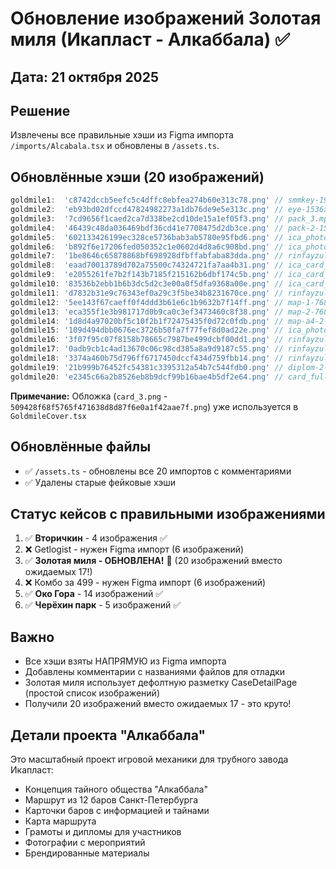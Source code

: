 # Обновление изображений Золотая миля (Икапласт - Алкаббала) ✅

## Дата: 21 октября 2025

## Решение
Извлечены все правильные хэши из Figma импорта `/imports/Alcabala.tsx` и обновлены в `/assets.ts`.

## Обновлённые хэши (20 изображений)

```typescript
goldmile1:  'c8742dccb5eefc5c4dffc8ebfea274b60e313c78.png' // smmkey-194-2048x1365.jpg
goldmile2:  'eb93bd02dfccd47824982273a1db76de9e5e313c.png' // eye-1536x864.png
goldmile3:  '7cd9656f1caed2ca7d338be2cd10de15a1ef05f3.png' // pack_3.mp4
goldmile4:  '46439c48da036469bdf36cd41e7708475d2db3ce.png' // pack-2-1536x864.png
goldmile5:  '602133426199ec328ce5736bab3ab5780e95fbd6.png' // ica_photo_01-768x1152.jpg
goldmile6:  'b892f6e17206fed050352c1e0602d4d8a6c908bd.png' // ica_photo_03-768x1152.jpg
goldmile7:  '1be8646c65878868bf698928dfbffabfaba83dda.png' // rinfayzulin-030-1536x1024.jpg
goldmile8:  'eaad70013789d702a75500c74324721fa7aa4b31.png' // ica_card_1-1536x864.png
goldmile9:  'e2055261fe7b2f143b7185f215162b6dbf174c5b.png' // ica_card_2-1536x864.png
goldmile10: '83536b2ebb1b6b3dc5d2c3e00a0f5dfa9368a00e.png' // ica_card_3-1536x864.png
goldmile11: 'd7832b31e9c76343ef0a29c3f5be34b8231670ce.png' // rinfayzulin-029-1536x1024.jpg
goldmile12: '5ee143f67caeff0f4ddd3b61e6c1b9632b7f14ff.png' // map-1-768x432.png
goldmile13: 'eca355f1e3b981717d0b9ca0c3ef3473460c8f38.png' // map-2-768x432.png
goldmile14: '1d8d4a97020bf5c10f2b1f72475435f0d72c0fdb.png' // map-a4-2-1536x864.png
goldmile15: '109d494dbb0676ec3726b50fa7f77fef8d0ad22e.png' // ica_photo_05-768x1152.jpg
goldmile16: '3f07f95c07f8158b78665c7987be499dcbf00dd1.png' // rinfayzulin-025-768x1152.jpg
goldmile17: '0adb9cb1c4ad13670c06c98cd385a8a9d9187c55.png' // rinfayzulin-035-1536x1024.jpg
goldmile18: '3374a460b75d796ff6717450dccf434d759fbb14.png' // rinfayzulin-034-1536x1024.jpg
goldmile19: '21b999b76452fc54381c3395312a54b7c544fdb0.png' // diplom-2-1536x864.png
goldmile20: 'e2345c66a2b8526eb8b9dcf99b16bae4b5df2e64.png' // card_full.mp4
```

**Примечание:** Обложка (`card_3.png` - `509428f68f5765f471638d8d87f6e0a1f42aae7f.png`) уже используется в `GoldmileCover.tsx`

## Обновлённые файлы
- ✅ `/assets.ts` - обновлены все 20 импортов с комментариями
- ✅ Удалены старые фейковые хэши

## Статус кейсов с правильными изображениями
1. ✅ **Вторичкин** - 4 изображения ✅
2. ❌ Getlogist - нужен Figma импорт (6 изображений)
3. ✅ **Золотая миля - ОБНОВЛЕНА!** 🎉 (20 изображений вместо ожидаемых 17!)
4. ❌ Комбо за 499 - нужен Figma импорт (6 изображений)
5. ✅ **Око Гора** - 14 изображений ✅
6. ✅ **Черёхин парк** - 5 изображений ✅

## Важно
- Все хэши взяты НАПРЯМУЮ из Figma импорта
- Добавлены комментарии с названиями файлов для отладки
- Золотая миля использует дефолтную разметку CaseDetailPage (простой список изображений)
- Получили 20 изображений вместо ожидаемых 17 - это круто!

## Детали проекта "Алкаббала"

Это масштабный проект игровой механики для трубного завода Икапласт:
- Концепция тайного общества "Алкаббала"
- Маршрут из 12 баров Санкт-Петербурга
- Карточки баров с информацией и тайнами
- Карта маршрута
- Грамоты и дипломы для участников
- Фотографии с мероприятий
- Брендированные материалы
